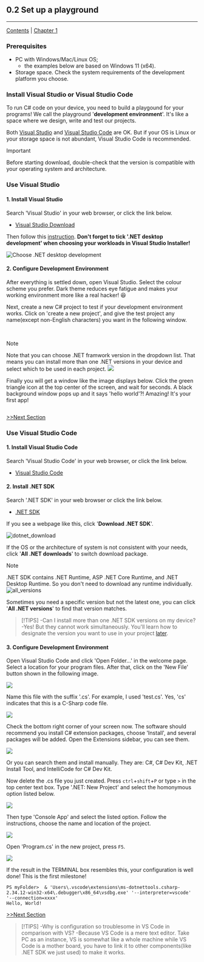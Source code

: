 ## 0.2 Set up a playground

<hr>

[Contents](/Contents.md) | [Chapter 1](../Chatper_1/Chp_1.md)

### Prerequisites

- PC with Windows/Mac/Linux OS;
    - the examples below are based on Windows 11 (x64).
- Storage space. Check the system requirements of the development platform you choose.

### Install Visual Studio or Visual Studio Code

To run C# code on your device, you need to build a playgound for your programs! We call the playground '**development environment**'. It's like a space where we design, write and test our projects.

Both [Visual Studio](./L0_2.md/#use-visual-studio) and [Visual Studio Code](./L0_2.md/#use-visual-studio-code) are OK. But if your OS is Linux or your storage space is not abundant, Visual Studio Code is recommended.

> [!IMPORTANT]
> Before starting download, double-check that the version is compatible with your operating system and architecture.

### Use Visual Studio

#### 1. Install Visual Studio

Search 'Visual Studio' in your web browser, or click the link below.

- [Visual Studio Download](https://visualstudio.microsoft.com/)

Then follow this [instruction](https://learn.microsoft.com/en-us/visualstudio/install/install-visual-studio?view=vs-2022). **Don't forget to tick '.NET desktop development' when choosing your workloads in Visual Studio Installer!**

<img src='./Assets/vs-installer-workloads.png' alt='Choose .NET desktop development'>

#### 2. Configure Development Environment

After everything is settled down, open Visual Studio. Select the colour scheme you prefer. Dark theme reduces eye fatigue and makes your working environment more like a real hacker! :laughing:

Next, create a new C# project to test if your development environment works. Click on 'create a new project', and give the test project any name(except non-English characters) you want in the following window.

<img>

<img>

> [!NOTE]
> Note that you can choose .NET framwork version in the dropdown list. That means you can install more than one .NET versions in your device and select which to be used in each project.
> <img src='./Assets/cs-target-framework.png'>

Finally you will get a window like the image displays below. Click the green triangle icon at the top center of the screen, and wait for seconds. A black background window pops up and it says 'hello world'?! Amazing! It's your first app!

<img>

[>>Next Section](../Lesson0_3/L0_3.md)

### Use Visual Studio Code

#### 1. Install Visual Studio Code
Search 'Visual Studio Code' in your web browser, or click the link below.

- [Visual Studio Code](https://code.visualstudio.com/download)

#### 2. Install .NET SDK

Search '.NET SDK' in your web browser or click the link below.

- [.NET SDK](https://dotnet.microsoft.com/en-us/download)

If you see a webpage like this, click '**Download .NET SDK**'.

![dotnet_download](./Assets/dotnet-download.png)

If the OS or the architecture of system is not consistent with your needs, click '**All .NET downloads**' to switch download package.

> [!NOTE]
> .NET SDK contains .NET Runtime, ASP .NET Core Runtime, and .NET Desktop Runtime. So you don't need to download any runtime individually.
> ![all_versions](./Assets/all-versions.png)

Sometimes you need a specific version but not the latest one, you can click '**All .NET versions**' to find that version matches.

> [!TIPS]
> -Can I install more than one .NET SDK versions on my device?
> -Yes! But they cannot work simultaneously. You'll learn how to designate the version you want to use in your project [later]().

#### 3. Configure Development Environment

Open Visual Studio Code and click 'Open Folder...' in the welcome page. Select a location for your program files. After that, click on the 'New File' button shown in the following image.

<img src='./Assets/vsc-create-file.png'>

Name this file with the suffix '.cs'. For example, I used 'test.cs'. Yes, 'cs' indicates that this is a C-Sharp code file.

<img src='./Assets/vsc-rename.png'>

Check the bottom right corner of your screen now. The software should recommend you install C# extension packages, choose 'Install', and several packages will be added. Open the Extensions sidebar, you can see them.

<img src='./Assets/vsc-packages.png'>

Or you can search them and install manually. They are: C#, C# Dev Kit, .NET Install Tool, and IntelliCode for C# Dev Kit.

Now delete the .cs file you just created. Press `ctrl`+`shift`+`P` or type `>` in the top center text box. Type '.NET: New Project' and select the homonymous option listed below.

<img src='./Assets/cs-new-proj.png'>

Then type 'Console App' and select the listed option. Follow the instructions, choose the name and location of the project.

<img src='./Assets/cs-new-proj2.png'>

Open 'Program.cs' in the new project, press `F5`. 

<img src='./Assets/cs-new-proj3.png'>

If the result in the TERMINAL box resembles this, your configuration is well done! This is the first milestone!

```Shell
PS myFolder>  & 'Users\.vscode\extensions\ms-dotnettools.csharp-2.34.12-win32-x64\.debugger\x86_64\vsdbg.exe' '--interpreter=vscode' '--connection=xxxx' 
Hello, World!
```

[>>Next Section](../Lesson0_3/L0_3.md)

> [!TIPS]
> -Why is configuration so troublesome in VS Code in comparison with VS?
> -Because VS Code is a mere text editor. Take PC as an instance, VS is somewhat like a whole machine while VS Code is a mother board, you have to link it to other components(like .NET SDK we just used) to make it works.